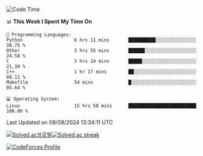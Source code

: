 
<!--START_SECTION:waka-->
![Code Time](http://img.shields.io/badge/Code%20Time-3%2C595%20hrs%2037%20mins-blue)

📊 **This Week I Spent My Time On** 

```text
💬 Programming Languages: 
Python                   6 hrs 11 mins       ██████████░░░░░░░░░░░░░░░   38.75 % 
Other                    3 hrs 55 mins       ██████░░░░░░░░░░░░░░░░░░░   24.58 % 
C                        3 hrs 24 mins       █████░░░░░░░░░░░░░░░░░░░░   21.30 % 
C++                      1 hr 17 mins        ██░░░░░░░░░░░░░░░░░░░░░░░   08.11 % 
Makefile                 54 mins             █░░░░░░░░░░░░░░░░░░░░░░░░   05.64 % 

💻 Operating System: 
Linux                    15 hrs 58 mins      █████████████████████████   100.00 % 
```


 Last Updated on 08/08/2024 13:34:11 UTC
<!--END_SECTION:waka-->


[![Solved.ac프로필](http://mazassumnida.wtf/api/generate_badge?boj=hckim96)](https://solved.ac/hckim96)[![Solved.ac streak](http://mazandi.herokuapp.com/api?handle=hckim96&theme=dark)](https://solved.ac/hckim96)


[![CodeForces Profile](https://cf.leed.at?id=hckim96)](https://codeforces.com/profile/hckim96)

